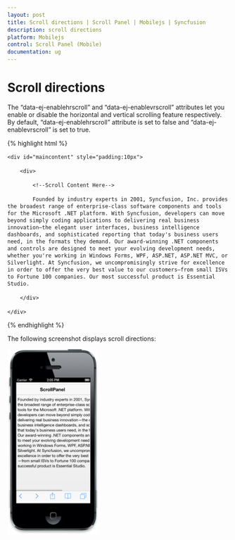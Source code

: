```yaml
---
layout: post
title: Scroll directions | Scroll Panel | Mobilejs | Syncfusion
description: scroll directions
platform: Mobilejs
control: Scroll Panel (Mobile)
documentation: ug
---
```


# Scroll directions

The “data-ej-enablehrscroll” and “data-ej-enablevrscroll” attributes let you enable or disable the horizontal and vertical scrolling feature respectively. By default, “data-ej-enablehrscroll” attribute is set to false and “data-ej-enablevrscroll” is set to true.

{% highlight html %}

<div data-role="ejmheader" data-ej-title="ScrollPanel"></div>

    <div id="maincontent" style="padding:10px">

        <div>

            <!--Scroll Content Here-->

            Founded by industry experts in 2001, Syncfusion, Inc. provides the broadest range of enterprise-class software components and tools for the Microsoft .NET platform. With Syncfusion, developers can move beyond simply coding applications to delivering real business innovation—the elegant user interfaces, business intelligence dashboards, and sophisticated reporting that today's business users need, in the formats they demand. Our award-winning .NET components and controls are designed to meet your evolving development needs, whether you're working in Windows Forms, WPF, ASP.NET, ASP.NET MVC, or Silverlight. At Syncfusion, we uncompromisingly strive for excellence in order to offer the very best value to our customers—from small ISVs to Fortune 100 companies. Our most successful product is Essential Studio.

        </div>

    </div>	

<div id="sample_scrollpanel" data-role="ejmscrollpanel" data-ej-target="maincontent" data-ej-enablenativescrolling="false" data-ej-scrollwidth=400  data-ej-enablehrscroll="true"  />

{% endhighlight %}

The following screenshot displays scroll directions:

![](Scroll-directions_images/Scroll-directions_img1.png)